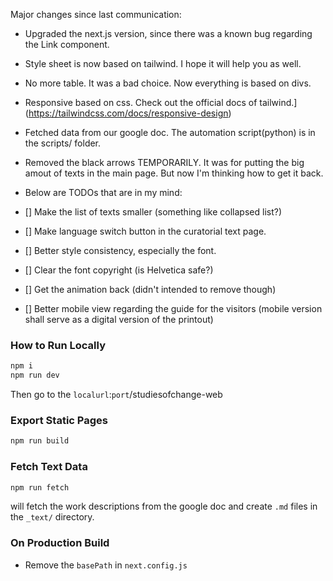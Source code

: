 Major changes since last communication:

- Upgraded the next.js version, since there was a known bug regarding the Link component.
- Style sheet is now based on tailwind. I hope it will help you as well.
- No more table. It was a bad choice. Now everything is based on divs.
- Responsive based on css. Check out the official docs of tailwind.](https://tailwindcss.com/docs/responsive-design)
- Fetched data from our google doc. The automation script(python) is in the scripts/ folder.
- Removed the black arrows TEMPORARILY. It was for putting the big amout of texts in the main page. But now I'm thinking how to get it back.
- Below are TODOs that are in my mind:

 - [] Make the list of texts smaller (something like collapsed list?)
 - [] Make language switch button in the curatorial text page.
 - [] Better style consistency, especially the font.
 - [] Clear the font copyright (is Helvetica safe?)
 - [] Get the animation back (didn't intended to remove though)
 - [] Better mobile view regarding the guide for the visitors (mobile version shall serve as a digital version of the printout)

### How to Run Locally

```bash
npm i
npm run dev
```
Then go to the `localurl`:`port`/studiesofchange-web

### Export Static Pages
```bash
npm run build
```

### Fetch Text Data
```bash
npm run fetch
```
will fetch the work descriptions from the google doc and create `.md` files in the `_text/` directory.

### On Production Build
- Remove the `basePath` in `next.config.js`
